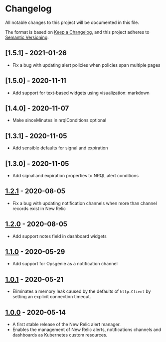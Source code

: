 # Changelog
All notable changes to this project will be documented in this file.

The format is based on [Keep a Changelog](https://keepachangelog.com/en/1.0.0/),
and this project adheres to [Semantic Versioning](https://semver.org/spec/v2.0.0.html).


## [1.5.1] - 2021-01-26
- Fix a bug with updating alert policies when policies span multiple pages  

## [1.5.0] - 2020-11-11
- Add support for text-based widgets using visualization: markdown

## [1.4.0] - 2020-11-07
- Make sinceMinutes in nrqlConditions optional

## [1.3.1] - 2020-11-05
- Add sensible defaults for signal and expiration

## [1.3.0] - 2020-11-05
- Add signal and expiration properties to NRQL alert conditions

## [1.2.1] - 2020-08-05
- Fix a bug with updating notification channels when more than channel records exist in New Relic

## [1.2.0] - 2020-08-05
- Add support notes field in dashboard widgets

## [1.1.0] - 2020-05-29
- Add support for Opsgenie as a notification channel

## [1.0.1] - 2020-05-21
- Eliminates a memory leak caused by the defaults of `http.Client` by setting an explicit connection timeout.

## [1.0.0] - 2020-05-14
- A first stable release of the New Relic alert manager.
- Enables the management of New Relic alerts, notifications channels and dashboards as Kubernetes custom resources.

[1.0.0]: https://github.com/personio/newrelic-alert-manager/releases/tag/v1.0.0
[1.0.1]: https://github.com/personio/newrelic-alert-manager/releases/tag/v1.0.1
[1.1.0]: https://github.com/personio/newrelic-alert-manager/releases/tag/v1.1.0
[1.2.0]: https://github.com/personio/newrelic-alert-manager/releases/tag/v1.2.0
[1.2.1]: https://github.com/personio/newrelic-alert-manager/releases/tag/v1.2.0
